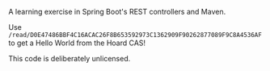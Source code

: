 A learning exercise in Spring Boot's REST controllers and Maven.

Use `/read/D0E47486BBF4C16ACAC26F8B653592973C1362909F90262877089F9C8A4536AF` to get a Hello World from the Hoard CAS!

This code is deliberately unlicensed.
